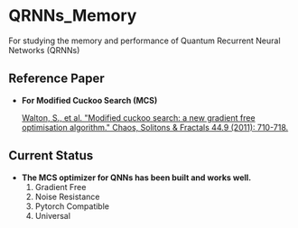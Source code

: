 # QRNNs_Memory

For studying the memory and performance of Quantum Recurrent Neural Networks (QRNNs)

## Reference Paper

* **For Modified Cuckoo Search (MCS)**

    [Walton, S., et al. "Modified cuckoo search: a new gradient free optimisation algorithm." Chaos, Solitons & Fractals 44.9 (2011): 710-718.](https://www.sciencedirect.com/science/article/abs/pii/S096007791100107X)

## Current Status

* **The MCS optimizer for QNNs has been built and works well.**
    1. Gradient Free
    2. Noise Resistance
    3. Pytorch Compatible
    4. Universal
